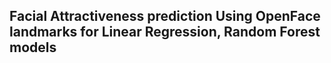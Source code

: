 ## Facial Attractiveness prediction Using OpenFace landmarks for Linear Regression, Random Forest models
